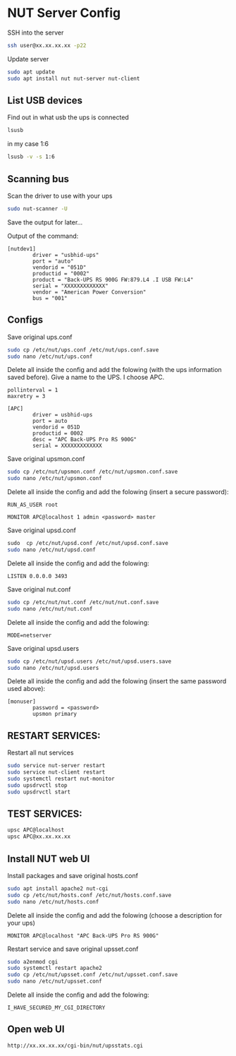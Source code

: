 # NUT Server Config
SSH into the server
```bash
ssh user@xx.xx.xx.xx -p22
```

Update server
```bash
sudo apt update
sudo apt install nut nut-server nut-client
```

## List USB devices
Find out in what usb the ups is connected
```bash
lsusb
```
in my case 1:6
```bash
lsusb -v -s 1:6
```

## Scanning bus
Scan the driver to use with your ups
```bash
sudo nut-scanner -U
```
Save the output for later...

Output of the command:
```
[nutdev1]
        driver = "usbhid-ups"
        port = "auto"
        vendorid = "051D"
        productid = "0002"
        product = "Back-UPS RS 900G FW:879.L4 .I USB FW:L4"
        serial = "XXXXXXXXXXXXX"
        vendor = "American Power Conversion"
        bus = "001"
```

## Configs
Save original ups.conf
```bash
sudo cp /etc/nut/ups.conf /etc/nut/ups.conf.save
sudo nano /etc/nut/ups.conf
```
Delete all inside the config and add the folowing (with the ups information saved before).
Give a name to the UPS. I choose APC.
```
pollinterval = 1
maxretry = 3

[APC]
        driver = usbhid-ups
        port = auto
        vendorid = 051D
        productid = 0002
        desc = "APC Back-UPS Pro RS 900G"
        serial = XXXXXXXXXXXXX
```
Save original upsmon.conf
```bash
sudo cp /etc/nut/upsmon.conf /etc/nut/upsmon.conf.save
sudo nano /etc/nut/upsmon.conf
```
Delete all inside the config and add the folowing (insert a secure password):
```
RUN_AS_USER root

MONITOR APC@localhost 1 admin <password> master
```

Save original upsd.conf
```bash
sudo  cp /etc/nut/upsd.conf /etc/nut/upsd.conf.save
sudo nano /etc/nut/upsd.conf
```
Delete all inside the config and add the folowing:
```
LISTEN 0.0.0.0 3493
```
Save original nut.conf
```bash
sudo cp /etc/nut/nut.conf /etc/nut/nut.conf.save
sudo nano /etc/nut/nut.conf
```
Delete all inside the config and add the folowing:
```
MODE=netserver
```
Save original upsd.users
```bash
sudo cp /etc/nut/upsd.users /etc/nut/upsd.users.save
sudo nano /etc/nut/upsd.users
```
Delete all inside the config and add the folowing (insert the same password used above):
```
[monuser]
        password = <password>
        upsmon primary
```

## RESTART SERVICES:
Restart all nut services
```bash
sudo service nut-server restart
sudo service nut-client restart
sudo systemctl restart nut-monitor
sudo upsdrvctl stop
sudo upsdrvctl start
```

## TEST SERVICES:
```bash
upsc APC@localhost
upsc APC@xx.xx.xx.xx
```

## Install NUT web UI
Install packages and save original hosts.conf
```bash
sudo apt install apache2 nut-cgi
sudo cp /etc/nut/hosts.conf /etc/nut/hosts.conf.save
sudo nano /etc/nut/hosts.conf
```
Delete all inside the config and add the folowing (choose a description for your ups)
```
MONITOR APC@localhost "APC Back-UPS Pro RS 900G"
```
Restart service and save original upsset.conf
```bash
sudo a2enmod cgi
sudo systemctl restart apache2
sudo cp /etc/nut/upsset.conf /etc/nut/upsset.conf.save
sudo nano /etc/nut/upsset.conf
```
Delete all inside the config and add the folowing:
```
I_HAVE_SECURED_MY_CGI_DIRECTORY
```


## Open web UI
```
http://xx.xx.xx.xx/cgi-bin/nut/upsstats.cgi
```